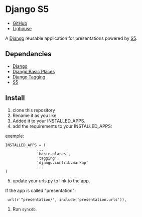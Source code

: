 Django S5
=========
- [GitHub](http://github.com/myles/django-basic-tumblelog/)
- [Lighouse](http://myles.lighthouseapp.com/projects/14172)

A [Django](http://djangoproject.com/) reusable application for presentations
powered by [S5](http://meyerweb.com/eric/tools/s5/).

Dependancies
------------
- [Django](http://djangoproject.com/)
- [Django Basic Places](https://github.com/nathanborror/django-basic-apps)
- [Django Tagging](http://code.google.com/p/django-tagging/)
- [S5](http://meyerweb.com/eric/tools/s5/)

Install
-------
1. clone this repository
2. Rename it as you like
3. Added it to your INSTALLED_APPS.
4. add the requirements to your INSTALLED_APPS:

exemple:

    INSTALLED_APPS = (
                  ...
                  'basic.places',
                  'tagging',
                  'django.contrib.markup'
                  ...
    )

5. update your urls.py to link to the app.

If the app is called "presentation":

     url(r'^presentation/', include('presentation.urls')),

1. Run `syncdb`.
